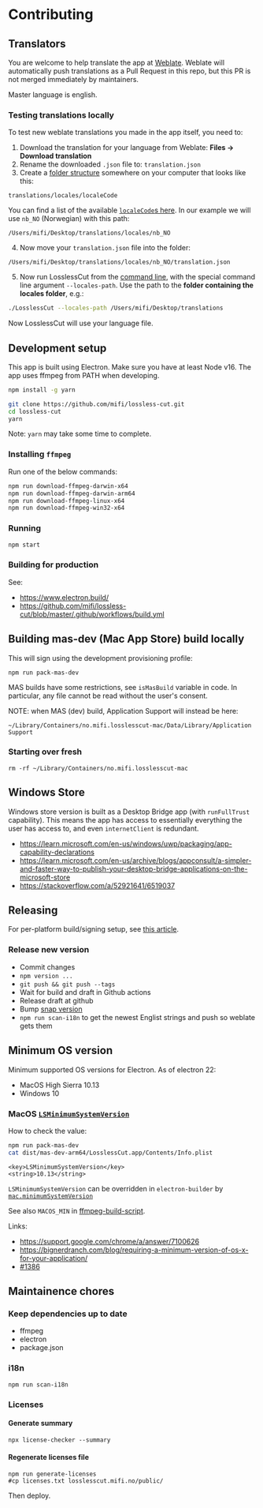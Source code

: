 # Contributing

## Translators

You are welcome to help translate the app at [Weblate](https://hosted.weblate.org/projects/losslesscut/losslesscut/). Weblate will automatically push translations as a Pull Request in this repo, but this PR is not merged immediately by maintainers.

Master language is english.

### Testing translations locally

To test new weblate translations you made in the app itself, you need to:
1. Download the translation for your language from Weblate: **Files -> Download translation**
2. Rename the downloaded `.json` file to: `translation.json`
3. Create a [folder structure](https://github.com/mifi/lossless-cut/tree/master/public/locales) somewhere on your computer that looks like this:
```
translations/locales/localeCode
```
You can find a list of the available [`localeCode`s here](https://github.com/mifi/lossless-cut/tree/master/public/locales). In our example we will use `nb_NO` (Norwegian) with this path:
```
/Users/mifi/Desktop/translations/locales/nb_NO
```

4. Now move your `translation.json` file into the folder:
```
/Users/mifi/Desktop/translations/locales/nb_NO/translation.json
```

5. Now run LosslessCut from the [command line](cli.md), with the special command line argument `--locales-path`. Use the path to the **folder containing the locales folder**, e.g.:
```bash
./LosslessCut --locales-path /Users/mifi/Desktop/translations
```

Now LosslessCut will use your language file.

## Development setup

This app is built using Electron.
Make sure you have at least Node v16. The app uses ffmpeg from PATH when developing.

```bash
npm install -g yarn
```

```bash
git clone https://github.com/mifi/lossless-cut.git
cd lossless-cut
yarn
```

Note: `yarn` may take some time to complete.

### Installing `ffmpeg`

Run one of the below commands:
```bash
npm run download-ffmpeg-darwin-x64
npm run download-ffmpeg-darwin-arm64
npm run download-ffmpeg-linux-x64
npm run download-ffmpeg-win32-x64
```

### Running

```bash
npm start
```

### Building for production

See:
- https://www.electron.build/
- https://github.com/mifi/lossless-cut/blob/master/.github/workflows/build.yml

## Building mas-dev (Mac App Store) build locally

This will sign using the development provisioning profile:

```
npm run pack-mas-dev
```

MAS builds have some restrictions, see `isMasBuild` variable in code. In particular, any file cannot be read without the user's consent.

NOTE: when MAS (dev) build, Application Support will instead be here:
```
~/Library/Containers/no.mifi.losslesscut-mac/Data/Library/Application Support
```

### Starting over fresh

```
rm -rf ~/Library/Containers/no.mifi.losslesscut-mac
```

## Windows Store

Windows store version is built as a Desktop Bridge app (with `runFullTrust` capability). This means the app has access to essentially everything the user has access to, and even `internetClient` is redundant.

- https://learn.microsoft.com/en-us/windows/uwp/packaging/app-capability-declarations
- https://learn.microsoft.com/en-us/archive/blogs/appconsult/a-simpler-and-faster-way-to-publish-your-desktop-bridge-applications-on-the-microsoft-store
- https://stackoverflow.com/a/52921641/6519037

## Releasing

For per-platform build/signing setup, see [this article](https://mifi.no/blog/automated-electron-build-with-release-to-mac-app-store-microsoft-store-snapcraft/).

### Release new version

- Commit changes
- `npm version ...`
- `git push && git push --tags`
- Wait for build and draft in Github actions
- Release draft at github
- Bump [snap version](https://snapcraft.io/losslesscut/listing)
- `npm run scan-i18n` to get the newest Englist strings and push so weblate gets them

## Minimum OS version

Minimum supported OS versions for Electron. As of electron 22:

- MacOS High Sierra 10.13
- Windows 10

### MacOS [`LSMinimumSystemVersion`](https://developer.apple.com/documentation/bundleresources/information_property_list/lsminimumsystemversion)

How to check the value:

```bash
npm run pack-mas-dev
cat dist/mas-dev-arm64/LosslessCut.app/Contents/Info.plist
```

```
<key>LSMinimumSystemVersion</key>
<string>10.13</string>
```

`LSMinimumSystemVersion` can be overridden in `electron-builder` by [`mac.minimumSystemVersion`](https://www.electron.build/configuration/mac.html)

See also `MACOS_MIN` in [ffmpeg-build-script](https://github.com/mifi/ffmpeg-build-script/blob/master/build-ffmpeg).

Links:
- https://support.google.com/chrome/a/answer/7100626
- https://bignerdranch.com/blog/requiring-a-minimum-version-of-os-x-for-your-application/
- [#1386](https://github.com/mifi/lossless-cut/issues/1386)

## Maintainence chores

### Keep dependencies up to date
- ffmpeg
- electron
- package.json

### i18n
`npm run scan-i18n`

### Licenses

#### Generate summary

```
npx license-checker --summary
```

#### Regenerate licenses file

```
npm run generate-licenses
#cp licenses.txt losslesscut.mifi.no/public/
```
Then deploy.
